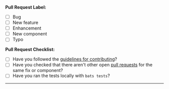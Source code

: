 **Pull Request Label:**
* [ ] Bug
* [ ] New feature
* [ ] Enhancement
* [ ] New component
* [ ] Typo

**Pull Request Checklist:**
- [ ] Have you followed the [guidelines for contributing](https://github.com/alexanderepstein/Bash-Snippet/blob/master/CONTRIBUTING.md)?
- [ ] Have you checked that there aren't other open [pull requests](https://github.com/Homebrew/homebrew-core/pulls) for the same fix or component?
- [ ] Have you ran the tests locally with `bats tests`?

-----
